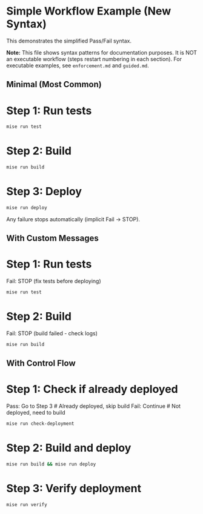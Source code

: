 # Simple Workflow Example (New Syntax)

This demonstrates the simplified Pass/Fail syntax.

**Note:** This file shows syntax patterns for documentation purposes. It is NOT an executable workflow (steps restart numbering in each section). For executable examples, see `enforcement.md` and `guided.md`.

## Minimal (Most Common)

# Step 1: Run tests

```bash
mise run test
```

# Step 2: Build

```bash
mise run build
```

# Step 3: Deploy

```bash
mise run deploy
```

Any failure stops automatically (implicit Fail → STOP).

## With Custom Messages

# Step 1: Run tests

Fail: STOP (fix tests before deploying)

```bash
mise run test
```

# Step 2: Build

Fail: STOP (build failed - check logs)

```bash
mise run build
```

## With Control Flow

# Step 1: Check if already deployed

Pass: Go to Step 3  # Already deployed, skip build
Fail: Continue      # Not deployed, need to build

```bash quiet
mise run check-deployment
```

# Step 2: Build and deploy

```bash
mise run build && mise run deploy
```

# Step 3: Verify deployment

```bash
mise run verify
```
